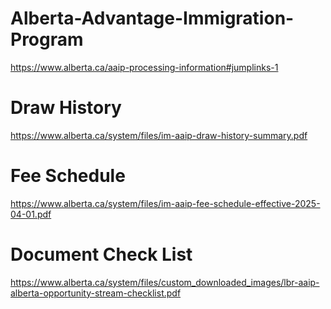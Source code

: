 # Alberta-Advantage-Immigration-Program

https://www.alberta.ca/aaip-processing-information#jumplinks-1

# Draw History
https://www.alberta.ca/system/files/im-aaip-draw-history-summary.pdf
# Fee Schedule
https://www.alberta.ca/system/files/im-aaip-fee-schedule-effective-2025-04-01.pdf

# Document Check List 
https://www.alberta.ca/system/files/custom_downloaded_images/lbr-aaip-alberta-opportunity-stream-checklist.pdf

